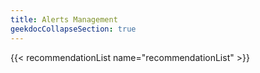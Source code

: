 ```yaml
---
title: Alerts Management
geekdocCollapseSection: true
---
```


{{< recommendationList name="recommendationList" >}}
